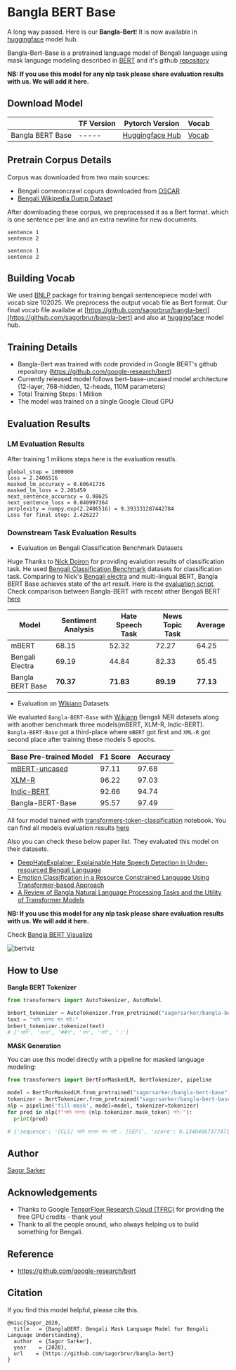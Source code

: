 # Bangla BERT Base

A long way passed. Here is our **Bangla-Bert**! It is now available in [huggingface](https://huggingface.co/sagorsarker/bangla-bert-base) model hub. 

Bangla-Bert-Base is a pretrained language model of Bengali language using mask language modeling described in [BERT](https://arxiv.org/abs/1810.04805) and it's github [repository](https://github.com/google-research/bert)

**NB: If you use this model for any nlp task please share evaluation results with us. We will add it here.**

## Download Model
|  | TF Version | Pytorch Version | Vocab |
| ----- | ------ | ------- | --------|
| Bangla BERT Base | ----- | [Huggingface Hub](https://huggingface.co/sagorsarker/bangla-bert-base)| [Vocab](https://github.com/sagorbrur/bangla-bert/blob/master/vocab.txt)

## Pretrain Corpus Details
Corpus was downloaded from two main sources:

* Bengali commoncrawl copurs downloaded from [OSCAR](https://oscar-corpus.com/)
* [Bengali Wikipedia Dump Dataset](https://dumps.wikimedia.org/bnwiki/latest/)

After downloading these corpus, we preprocessed it as a Bert format. which is one sentence per line and an extra newline for new documents. 

```
sentence 1
sentence 2

sentence 1
sentence 2

```

## Building Vocab
We used [BNLP](https://github.com/sagorbrur/bnlp) package for training bengali sentencepiece model with vocab size 102025. We preprocess the output vocab file as Bert format.
Our final vocab file availabe at [https://github.com/sagorbrur/bangla-bert](https://github.com/sagorbrur/bangla-bert) and also at [huggingface](https://huggingface.co/sagorsarker/bangla-bert-base) model hub.

## Training Details
* Bangla-Bert was trained with code provided in Google BERT's github repository (https://github.com/google-research/bert)
* Currently released model follows bert-base-uncased model architecture (12-layer, 768-hidden, 12-heads, 110M parameters)
* Total Training Steps: 1 Million
* The model was trained on a single Google Cloud GPU

## Evaluation Results

### LM Evaluation Results
After training 1 millions steps here is the evaluation resutls. 

```
global_step = 1000000
loss = 2.2406516
masked_lm_accuracy = 0.60641736
masked_lm_loss = 2.201459
next_sentence_accuracy = 0.98625
next_sentence_loss = 0.040997364
perplexity = numpy.exp(2.2406516) = 9.393331287442784
Loss for final step: 2.426227

```

### Downstream Task Evaluation Results
- Evaluation on Bengali Classification Benchmark Datasets

Huge Thanks to [Nick Doiron](https://twitter.com/mapmeld) for providing evalution results of classification task.
He used [Bengali Classification Benchmark](https://github.com/rezacsedu/Classification_Benchmarks_Benglai_NLP) datasets for classification task.
Comparing to Nick's [Bengali electra](https://huggingface.co/monsoon-nlp/bangla-electra) and multi-lingual BERT, Bangla BERT Base achieves state of the art result.
Here is the [evaluation script](https://github.com/sagorbrur/bangla-bert/blob/master/notebook/bangla-bert-evaluation-classification-task.ipynb). Check comparison between Bangla-BERT with recent other Bengali BERT [here](https://gist.github.com/mapmeld/cfdfa5604a0b03730b0dbee8c5789f42)


| Model | Sentiment Analysis | Hate Speech Task | News Topic Task | Average |
| ----- | -------------------| ---------------- | --------------- | ------- |
| mBERT | 68.15 | 52.32 | 72.27 | 64.25 |
| Bengali Electra | 69.19 | 44.84 | 82.33 | 65.45 |
| Bangla BERT Base | **70.37** | **71.83** | **89.19** | **77.13** |
  
- Evaluation on [Wikiann](https://huggingface.co/datasets/wikiann) Datasets

We evaluated `Bangla-BERT-Base` with [Wikiann](https://huggingface.co/datasets/wikiann) Bengali NER datasets along with another benchmark three models(mBERT, XLM-R, Indic-BERT). </br>
`Bangla-BERT-Base` got a third-place where `mBERT` got first and `XML-R` got second place after training these models 5 epochs.

| Base Pre-trained Model | F1 Score | Accuracy |
| ----- | -------------------| ---------------- |
| [mBERT-uncased](https://huggingface.co/bert-base-multilingual-uncased) | 97.11 | 97.68 |
| [XLM-R](https://huggingface.co/xlm-roberta-base) | 96.22 | 97.03 |
| [Indic-BERT](https://huggingface.co/ai4bharat/indic-bert)| 92.66 | 94.74 |
| Bangla-BERT-Base | 95.57 | 97.49 |

All four model trained with [transformers-token-classification](https://colab.research.google.com/github/huggingface/notebooks/blob/master/examples/token_classification.ipynb) notebook.
You can find all models evaluation results [here](https://github.com/sagorbrur/bangla-bert/tree/master/evaluations/wikiann)


Also you can check these below paper list. They evaluated this model on their datasets.

* [DeepHateExplainer: Explainable Hate Speech Detection in Under-resourced Bengali Language](https://arxiv.org/abs/2012.14353)
* [Emotion Classification in a Resource Constrained Language Using Transformer-based Approach](https://arxiv.org/abs/2104.08613)
* [A Review of Bangla Natural Language Processing Tasks and the Utility of Transformer Models](https://arxiv.org/abs/2107.03844)

**NB: If you use this model for any nlp task please share evaluation results with us. We will add it here.** 

Check [Bangla BERT Visualize](notebook)

![bertviz](bert_attention_head.gif)

## How to Use

**Bangla BERT Tokenizer**
```py
from transformers import AutoTokenizer, AutoModel

bnbert_tokenizer = AutoTokenizer.from_pretrained("sagorsarker/bangla-bert-base")
text = "আমি বাংলায় গান গাই।"
bnbert_tokenizer.tokenize(text)
# ['আমি', 'বাংলা', '##য', 'গান', 'গাই', '।']
```


**MASK Generation**

You can use this model directly with a pipeline for masked language modeling:

```py
from transformers import BertForMaskedLM, BertTokenizer, pipeline

model = BertForMaskedLM.from_pretrained("sagorsarker/bangla-bert-base")
tokenizer = BertTokenizer.from_pretrained("sagorsarker/bangla-bert-base")
nlp = pipeline('fill-mask', model=model, tokenizer=tokenizer)
for pred in nlp(f"আমি বাংলায় {nlp.tokenizer.mask_token} গাই।"):
  print(pred)

# {'sequence': '[CLS] আমি বাংলায গান গাই । [SEP]', 'score': 0.13404667377471924, 'token': 2552, 'token_str': 'গান'}

```

## Author
[Sagor Sarker](https://github.com/sagorbrur)

## Acknowledgements

* Thanks to Google [TensorFlow Research Cloud (TFRC)](https://www.tensorflow.org/tfrc) for providing the free GPU credits - thank you!
* Thank to all the people around, who always helping us to build something for Bengali.

## Reference
* https://github.com/google-research/bert

## Citation
If you find this model helpful, please cite this.

```
@misc{Sagor_2020,
  title   = {BanglaBERT: Bengali Mask Language Model for Bengali Language Understanding},
  author  = {Sagor Sarker},
  year    = {2020},
  url    = {https://github.com/sagorbrur/bangla-bert}
}

```






